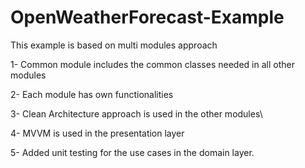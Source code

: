 # OpenWeatherForecast-Example

This example is based on multi modules approach

1- Common module includes the common classes needed in all other modules

2- Each module has own functionalities

3- Clean Architecture approach is used in the other modules\

4- MVVM is used in the presentation layer

5- Added unit testing for the use cases in the domain layer.
